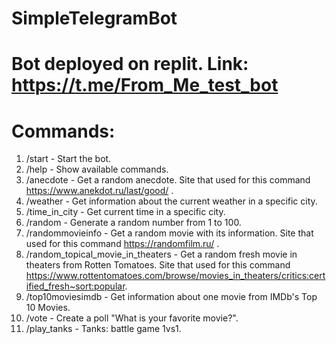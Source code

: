 # SimpleTelegramBot
# Bot deployed on replit. Link: https://t.me/From_Me_test_bot
# Сommands:
1. /start - Start the bot.
2. /help - Show available commands.
3. /anecdote - Get a random anecdote. Site that used for this command https://www.anekdot.ru/last/good/ .
4. /weather - Get information about the current weather in a specific city.
5. /time_in_city - Get current time in a specific city.
6. /random - Generate a random number from 1 to 100.
7. /randommovieinfo - Get a random movie with its information. Site that used for this command https://randomfilm.ru/ .
8. /random_topical_movie_in_theaters - Get a random fresh movie in theaters from Rotten Tomatoes. Site that used for this command https://www.rottentomatoes.com/browse/movies_in_theaters/critics:certified_fresh~sort:popular.
9. /top10moviesimdb - Get information about one movie from IMDb's Top 10 Movies.
10. /vote - Create a poll "What is your favorite movie?".
11. /play_tanks - Tanks: battle game 1vs1.
